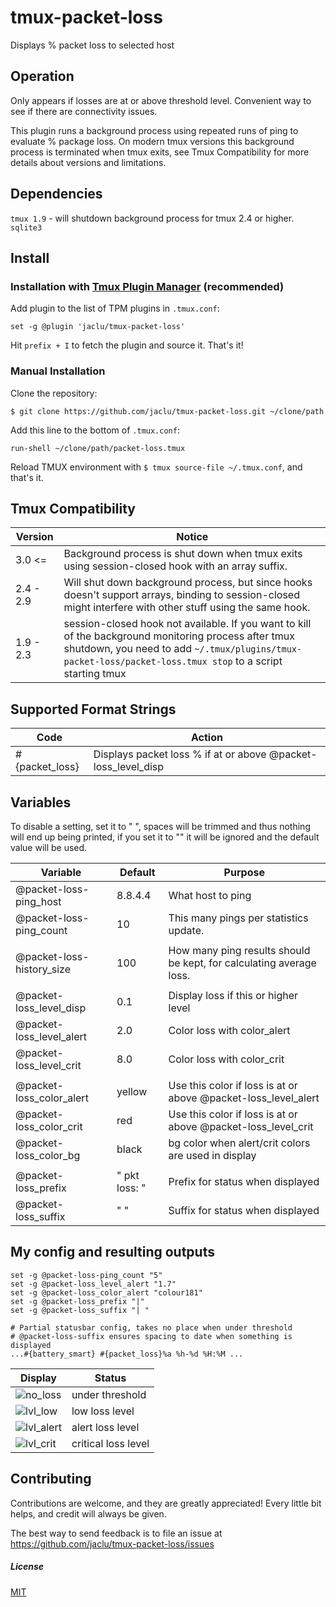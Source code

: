 # tmux-packet-loss

Displays % packet loss to selected host

## Operation

Only appears if losses are at or above threshold level. Convenient way to see if there are connectivity issues.

This plugin runs a background process using repeated runs of ping to evaluate % package loss. On modern tmux versions this background process is terminated when tmux exits, see Tmux Compatibility for more details about versions and limitations.

## Dependencies

`tmux 1.9` - will shutdown background process for tmux 2.4 or higher.<br>
`sqlite3`

## Install

### Installation with [Tmux Plugin Manager](https://github.com/tmux-plugins/tpm) (recommended)

Add plugin to the list of TPM plugins in `.tmux.conf`:

    set -g @plugin 'jaclu/tmux-packet-loss'

Hit `prefix + I` to fetch the plugin and source it. That's it!

### Manual Installation

Clone the repository:

    $ git clone https://github.com/jaclu/tmux-packet-loss.git ~/clone/path

Add this line to the bottom of `.tmux.conf`:

    run-shell ~/clone/path/packet-loss.tmux

Reload TMUX environment with `$ tmux source-file ~/.tmux.conf`, and that's it.

## Tmux Compatibility

| Version   | Notice                                                                                                                                                                                                              |
| --------- | ------------------------------------------------------------------------------------------------------------------------------------------------------------------------------------------------------------------- |
| 3.0 <=    | Background process is shut down when tmux exits using session-closed hook with an array suffix.                                                                                                                     |
| 2.4 - 2.9 | Will shut down background process, but since hooks doesn't support arrays, binding to session-closed might interfere with other stuff using the same hook.                                                          |
| 1.9 - 2.3 | session-closed hook not available. If you want to kill of the background monitoring process after tmux shutdown, you need to add `~/.tmux/plugins/tmux-packet-loss/packet-loss.tmux stop` to a script starting tmux |

## Supported Format Strings

| Code           | Action                                                        |
| -------------- | ------------------------------------------------------------- |
| #{packet_loss} | Displays packet loss % if at or above @packet-loss_level_disp |

## Variables

To disable a setting, set it to " ", spaces will be trimmed and thus nothing will end up being printed, if you set it to "" it will be ignored and the default value will be used.

| Variable                  | Default       | Purpose                                                             |
| ------------------------- | ------------- | ------------------------------------------------------------------- |
| @packet-loss-ping_host    | 8.8.4.4       | What host to ping                                                   |
| @packet-loss-ping_count   | 10            | This many pings per statistics update.                              |
|                           |               |
| @packet-loss-history_size | 100           | How many ping results should be kept, for calculating average loss. |
|                           |               |
| @packet-loss_level_disp   | 0.1           | Display loss if this or higher level                                |
| @packet-loss_level_alert  | 2.0           | Color loss with color_alert                                         |
| @packet-loss_level_crit   | 8.0           | Color loss with color_crit                                          |
|                           |               |
| @packet-loss_color_alert  | yellow        | Use this color if loss is at or above @packet-loss_level_alert      |
| @packet-loss_color_crit   | red           | Use this color if loss is at or above @packet-loss_level_crit       |
| @packet-loss_color_bg     | black         | bg color when alert/crit colors are used in display                 |
|                           |               |
| @packet-loss_prefix       | " pkt loss: " | Prefix for status when displayed                                    |
| @packet-loss_suffix       | " "           | Suffix for status when displayed                                    |

## My config and resulting outputs

```
set -g @packet-loss-ping_count "5"
set -g @packet-loss_level_alert "1.7"
set -g @packet-loss_color_alert "colour181"
set -g @packet-loss_prefix "|"
set -g @packet-loss_suffix "| "

# Partial statusbar config, takes no place when under threshold
# @packet-loss-suffix ensures spacing to date when something is displayed
...#{battery_smart} #{packet_loss}%a %h-%d %H:%M ...
```

| Display                                                                                                            | Status              |
| ------------------------------------------------------------------------------------------------------------------ | ------------------- |
| ![no_loss](https://user-images.githubusercontent.com/5046648/159600959-23efe878-e28c-4988-86df-b43875701f6a.png)   | under threshold     |
| ![lvl_low](https://user-images.githubusercontent.com/5046648/159604267-3345f827-3541-49f7-aec7-6f0091e59a5f.png)   | low loss level      |
| ![lvl_alert](https://user-images.githubusercontent.com/5046648/159602048-90346c8c-396a-4f0b-be26-152ef13c806f.png) | alert loss level    |
| ![lvl_crit](https://user-images.githubusercontent.com/5046648/159601876-9f097499-3fb9-4c53-8490-759665ff555f.png)  | critical loss level |

## Contributing

Contributions are welcome, and they are greatly appreciated! Every little bit helps, and credit will always be given.

The best way to send feedback is to file an issue at https://github.com/jaclu/tmux-packet-loss/issues

##### License

[MIT](LICENSE.md)
